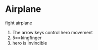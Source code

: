 # Airplane
fight airplane
1. The arrow keys control hero movement   
2. 5==kingfinger   
3. hero is invincible

